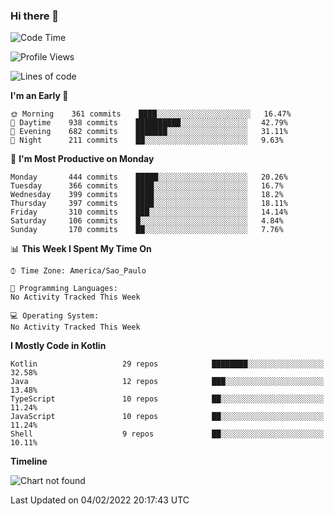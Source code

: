 ### Hi there 👋

<!--
**fernandonogueira/fernandonogueira** is a ✨ _special_ ✨ repository because its `README.md` (this file) appears on your GitHub profile.

Here are some ideas to get you started:

- 🔭 I’m currently working on ...
- 🌱 I’m currently learning ...
- 👯 I’m looking to collaborate on ...
- 🤔 I’m looking for help with ...
- 💬 Ask me about ...
- 📫 How to reach me: ...
- 😄 Pronouns: ...
- ⚡ Fun fact: ...
-->

<!--START_SECTION:waka-->
![Code Time](http://img.shields.io/badge/Code%20Time-1%2C196%20hrs%2017%20mins-blue)

![Profile Views](http://img.shields.io/badge/Profile%20Views-0-blue)

![Lines of code](https://img.shields.io/badge/From%20Hello%20World%20I%27ve%20Written-330%20Thousand%20lines%20of%20code-blue)

**I'm an Early 🐤** 

```text
🌞 Morning    361 commits    ████░░░░░░░░░░░░░░░░░░░░░   16.47% 
🌆 Daytime    938 commits    ██████████░░░░░░░░░░░░░░░   42.79% 
🌃 Evening    682 commits    ███████░░░░░░░░░░░░░░░░░░   31.11% 
🌙 Night      211 commits    ██░░░░░░░░░░░░░░░░░░░░░░░   9.63%

```
📅 **I'm Most Productive on Monday** 

```text
Monday       444 commits    █████░░░░░░░░░░░░░░░░░░░░   20.26% 
Tuesday      366 commits    ████░░░░░░░░░░░░░░░░░░░░░   16.7% 
Wednesday    399 commits    ████░░░░░░░░░░░░░░░░░░░░░   18.2% 
Thursday     397 commits    ████░░░░░░░░░░░░░░░░░░░░░   18.11% 
Friday       310 commits    ███░░░░░░░░░░░░░░░░░░░░░░   14.14% 
Saturday     106 commits    █░░░░░░░░░░░░░░░░░░░░░░░░   4.84% 
Sunday       170 commits    ██░░░░░░░░░░░░░░░░░░░░░░░   7.76%

```


📊 **This Week I Spent My Time On** 

```text
⌚︎ Time Zone: America/Sao_Paulo

💬 Programming Languages: 
No Activity Tracked This Week

💻 Operating System: 
No Activity Tracked This Week

```

**I Mostly Code in Kotlin** 

```text
Kotlin                   29 repos            ████████░░░░░░░░░░░░░░░░░   32.58% 
Java                     12 repos            ███░░░░░░░░░░░░░░░░░░░░░░   13.48% 
TypeScript               10 repos            ██░░░░░░░░░░░░░░░░░░░░░░░   11.24% 
JavaScript               10 repos            ██░░░░░░░░░░░░░░░░░░░░░░░   11.24% 
Shell                    9 repos             ██░░░░░░░░░░░░░░░░░░░░░░░   10.11%

```


**Timeline**

![Chart not found](https://raw.githubusercontent.com/fernandonogueira/fernandonogueira/master/charts/bar_graph.png) 


 Last Updated on 04/02/2022 20:17:43 UTC
<!--END_SECTION:waka-->
